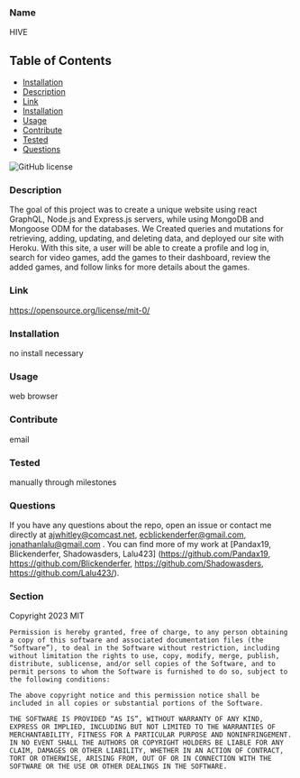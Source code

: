 
### Name

HIVE

## Table of Contents 

* [Installation](#installation)
* [Description](#description)
* [Link](#link)
* [Installation](#installation)
* [Usage](#usage)
* [Contribute](#contribute)
* [Tested](#tested)
* [Questions](#questions)


    
![GitHub license](https://img.shields.io/badge/license-MIT-blue.svg)
    
### Description
    
The goal of this project was to create a unique website using react GraphQL, Node.js and Express.js servers, while using MongoDB and Mongoose ODM for the databases.  We Created queries and mutations for retrieving, adding, updating, and deleting data, and deployed our site with Heroku.  With this site, a user will be able to create a profile and log in, search for video games, add the games to their dashboard, review the added games, and follow links for more details about the games.
    
### Link

https://opensource.org/license/mit-0/

### Installation

no install necessary 

### Usage

web browser

### Contribute

email

### Tested

manually through milestones 

### Questions

If you have any questions about the repo, open an issue or contact me directly at ajwhitley@comcast.net, ecblickenderfer@gmail.com, jonathanlalu@gmail.com . You can find more of my work at [Pandax19, Blickenderfer, Shadowasders, Lalu423] (https://github.com/Pandax19, https://github.com/Blickenderfer, https://github.com/Shadowasders, https://github.com/Lalu423/).


### Section 

Copyright 2023 MIT

    Permission is hereby granted, free of charge, to any person obtaining a copy of this software and associated documentation files (the “Software”), to deal in the Software without restriction, including without limitation the rights to use, copy, modify, merge, publish, distribute, sublicense, and/or sell copies of the Software, and to permit persons to whom the Software is furnished to do so, subject to the following conditions:
    
    The above copyright notice and this permission notice shall be included in all copies or substantial portions of the Software.
    
    THE SOFTWARE IS PROVIDED “AS IS”, WITHOUT WARRANTY OF ANY KIND, EXPRESS OR IMPLIED, INCLUDING BUT NOT LIMITED TO THE WARRANTIES OF MERCHANTABILITY, FITNESS FOR A PARTICULAR PURPOSE AND NONINFRINGEMENT. IN NO EVENT SHALL THE AUTHORS OR COPYRIGHT HOLDERS BE LIABLE FOR ANY CLAIM, DAMAGES OR OTHER LIABILITY, WHETHER IN AN ACTION OF CONTRACT, TORT OR OTHERWISE, ARISING FROM, OUT OF OR IN CONNECTION WITH THE SOFTWARE OR THE USE OR OTHER DEALINGS IN THE SOFTWARE.
 